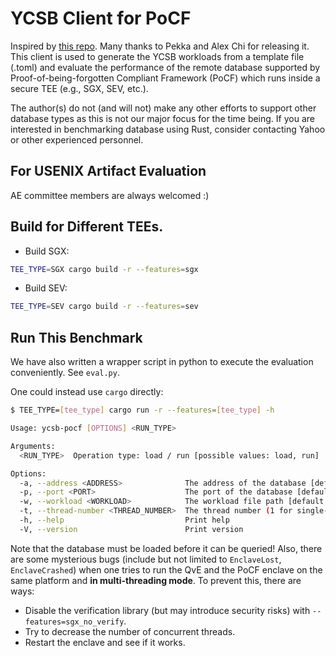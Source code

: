 # YCSB Client for PoCF

Inspired by [this repo](https://github.com/penberg/ycsb-rs). Many thanks to Pekka and Alex Chi for releasing it. This client is used to generate the YCSB workloads from a template file (.toml) and evaluate the performance of the remote database supported by Proof-of-being-forgotten Compliant Framework (PoCF) which runs inside a secure TEE (e.g., SGX, SEV, etc.). 

The author(s) do not (and will not) make any other efforts to support other database types as this is not our major focus for the time being. If you are interested in benchmarking database using Rust, consider contacting Yahoo or other experienced personnel.

## For USENIX Artifact Evaluation

AE committee members are always welcomed :)

## Build for Different TEEs.

* Build SGX:

```sh
TEE_TYPE=SGX cargo build -r --features=sgx
```

* Build SEV:

```sh
TEE_TYPE=SEV cargo build -r --features=sev
```

## Run This Benchmark

We have also written a wrapper script in python to execute the evaluation conveniently. See `eval.py`.

One could instead use `cargo` directly:

```sh
$ TEE_TYPE=[tee_type] cargo run -r --features=[tee_type] -h

Usage: ycsb-pocf [OPTIONS] <RUN_TYPE>

Arguments:
  <RUN_TYPE>  Operation type: load / run [possible values: load, run]

Options:
  -a, --address <ADDRESS>              The address of the database [default: 127.0.0.1]
  -p, --port <PORT>                    The port of the database [default: 1234]
  -w, --workload <WORKLOAD>            The workload file path [default: ./workloads/workloada.toml]
  -t, --thread-number <THREAD_NUMBER>  The thread number (1 for single-threaded client) [default: 1]
  -h, --help                           Print help
  -V, --version                        Print version
```

Note that the database must be loaded before it can be queried! Also, there are some mysterious bugs (include but not limited to `EnclaveLost`, `EnclaveCrashed`) when one tries to run the QvE and the PoCF enclave on the same platform and **in multi-threading mode**. To prevent this, there are ways:

* Disable the verification library (but may introduce security risks) with `--features=sgx_no_verify`.
* Try to decrease the number of concurrent threads.
* Restart the enclave and see if it works.
